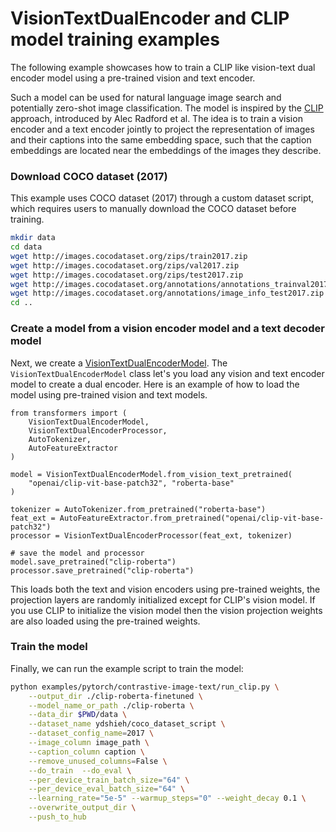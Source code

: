 # VisionTextDualEncoder and CLIP model training examples

The following example showcases how to train a CLIP like vision-text dual encoder model
using a pre-trained vision and text encoder.

Such a model can be used for natural language image search and potentially zero-shot image classification.
The model is inspired by the [CLIP](https://openai.com/blog/clip/) approach, introduced by Alec Radford et al.
The idea is to train a vision encoder and a text encoder jointly to project the representation of images and their
captions into the same embedding space, such that the caption embeddings are located near the embeddings
of the images they describe.

### Download COCO dataset (2017)
This example uses COCO dataset (2017) through a custom dataset script, which requires users to manually download the
COCO dataset before training.

```bash
mkdir data
cd data
wget http://images.cocodataset.org/zips/train2017.zip
wget http://images.cocodataset.org/zips/val2017.zip
wget http://images.cocodataset.org/zips/test2017.zip
wget http://images.cocodataset.org/annotations/annotations_trainval2017.zip
wget http://images.cocodataset.org/annotations/image_info_test2017.zip
cd ..
```

### Create a model from a vision encoder model and a text decoder model
Next, we create a [VisionTextDualEncoderModel](https://huggingface.co/docs/transformers/model_doc/vision-text-dual-encoder#visiontextdualencoder).
The `VisionTextDualEncoderModel` class let's you load any vision and text encoder model to create a dual encoder. 
Here is an example of how to load the model using pre-trained vision and text models.

```python3
from transformers import (
    VisionTextDualEncoderModel, 
    VisionTextDualEncoderProcessor, 
    AutoTokenizer, 
    AutoFeatureExtractor
)

model = VisionTextDualEncoderModel.from_vision_text_pretrained(
    "openai/clip-vit-base-patch32", "roberta-base"
)

tokenizer = AutoTokenizer.from_pretrained("roberta-base")
feat_ext = AutoFeatureExtractor.from_pretrained("openai/clip-vit-base-patch32")
processor = VisionTextDualEncoderProcessor(feat_ext, tokenizer)

# save the model and processor
model.save_pretrained("clip-roberta")
processor.save_pretrained("clip-roberta")
```

This loads both the text and vision encoders using pre-trained weights, the projection layers are randomly
initialized except for CLIP's vision model. If you use CLIP to initialize the vision model then the vision projection weights are also
loaded using the pre-trained weights.

### Train the model
Finally, we can run the example script to train the model:

```bash
python examples/pytorch/contrastive-image-text/run_clip.py \
    --output_dir ./clip-roberta-finetuned \
    --model_name_or_path ./clip-roberta \
    --data_dir $PWD/data \
    --dataset_name ydshieh/coco_dataset_script \
    --dataset_config_name=2017 \
    --image_column image_path \
    --caption_column caption \
    --remove_unused_columns=False \
    --do_train  --do_eval \
    --per_device_train_batch_size="64" \
    --per_device_eval_batch_size="64" \
    --learning_rate="5e-5" --warmup_steps="0" --weight_decay 0.1 \
    --overwrite_output_dir \
    --push_to_hub
```